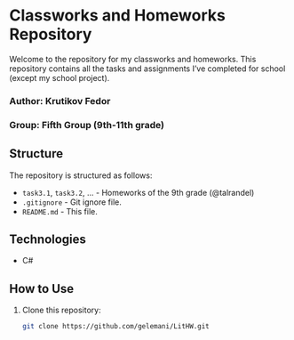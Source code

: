 # Classworks and Homeworks Repository

Welcome to the repository for my classworks and homeworks. This repository contains all the tasks and assignments I’ve completed for school (except my school project).

### Author: Krutikov Fedor  
### Group: Fifth Group (9th-11th grade)


## Structure

The repository is structured as follows:

- `task3.1`, `task3.2`, ... - Homeworks of the 9th grade (@talrandel)
- `.gitignore` - Git ignore file.
- `README.md` - This file.

## Technologies

- C#

## How to Use

1. Clone this repository:
   ```bash
   git clone https://github.com/gelemani/LitHW.git
